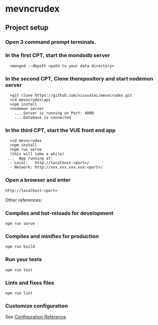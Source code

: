 # mevncrudex

## Project setup

### Open 3 command prompt terminals.  
### In the first CPT, start the mondodb server
```
  >mongod --dbpath <path to your data directory>
```

### In the second CPT, Clone therepository and start nodemon server
```
  >git clone https://github.com/visuvatec/mevncrudex.git
  >cd mevncrudex\api
  >npm install
  >nodemon server
    ....Server is running on Port: 4000
    ....Database is connected
```    
### In the third CPT, start the VUE front end app
```
  >cd mevncrudex
  >npm install
  >npm run serve
  (this will take a while)
 ...  App running at:
  - Local:   http://localhost:<port>/
  - Network: http://xxx.xxx.xxx.xxx:<port>/
```  
### Open a browser and enter 
```
http://localhost:<port>
```



Other references:

### Compiles and hot-reloads for development
```
npm run serve
```

### Compiles and minifies for production
```
npm run build
```

### Run your tests
```
npm run test
```

### Lints and fixes files
```
npm run lint
```

### Customize configuration
See [Configuration Reference](https://cli.vuejs.org/config/).
